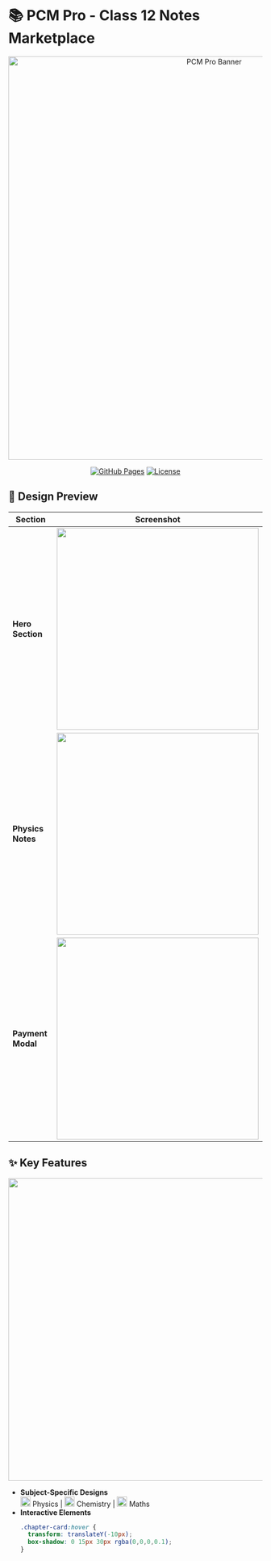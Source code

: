# 📚 PCM Pro - Class 12 Notes Marketplace

<div align="center">
  <img src="https://github.com/yourusername/pcm-notes-website/blob/main/assets/images/hero-banner.png?raw=true" alt="PCM Pro Banner" width="800">
  
  [![GitHub Pages](https://img.shields.io/badge/🌐_Live_on-GitHub_Pages-blue?style=for-the-badge)](https://yourusername.github.io/pcm-notes-website)
  [![License](https://img.shields.io/badge/license-MIT-green?style=for-the-badge)](LICENSE)
</div>

## 🎨 Design Preview

| Section | Screenshot |
|---------|------------|
| **Hero Section** | <img src="https://github.com/yourusername/pcm-notes-website/blob/main/assets/screenshots/hero.png?raw=true" width="400"> |
| **Physics Notes** | <img src="https://github.com/yourusername/pcm-notes-website/blob/main/assets/screenshots/physics.png?raw=true" width="400"> |
| **Payment Modal** | <img src="https://github.com/yourusername/pcm-notes-website/blob/main/assets/screenshots/payment.png?raw=true" width="400"> |

## ✨ Key Features

<div align="center">
  <img src="https://github.com/yourusername/pcm-notes-website/blob/main/assets/icons/features-grid.png?raw=true" width="600">
</div>

- **Subject-Specific Designs**  
  <img src="https://github.com/yourusername/pcm-notes-website/blob/main/assets/icons/physics-icon.png" width="20"> Physics | <img src="https://github.com/yourusername/pcm-notes-website/blob/main/assets/icons/chemistry-icon.png" width="20"> Chemistry | <img src="https://github.com/yourusername/pcm-notes-website/blob/main/assets/icons/maths-icon.png" width="20"> Maths
- **Interactive Elements**  
  ```css
  .chapter-card:hover {
    transform: translateY(-10px);
    box-shadow: 0 15px 30px rgba(0,0,0,0.1);
  }
